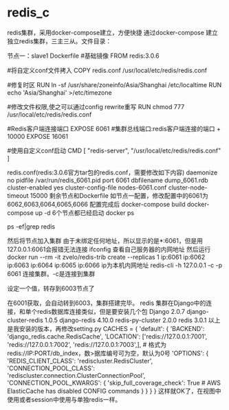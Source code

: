 # redis_c
redis集群，采用docker-compose建立，方便快捷
通过docker-compose 建立独立redis集群，三主三从。文件目录：

节点一：slave1 
Dockerfile
#基础镜像
FROM redis:3.0.6

#将自定义conf文件拷入
COPY redis.conf /usr/local/etc/redis/redis.conf

#修复时区
RUN ln -sf /usr/share/zoneinfo/Asia/Shanghai /etc/localtime
RUN echo 'Asia/Shanghai' >/etc/timezone

#修改文件权限,使之可以通过config rewrite重写
RUN chmod 777 /usr/local/etc/redis/redis.conf

#Redis客户端连接端口
EXPOSE 6061
#集群总线端口:redis客户端连接的端口 + 10000
EXPOSE 16061

#使用自定义conf启动
CMD [ "redis-server", "/usr/local/etc/redis/redis.conf" ]

redis.conf(redis:3.0.6官方tar包的redis.conf，需要修改如下内容)
daemonize no 
pidfile /var/run/redis_6061.pid
port 6061
dbfilename dump_6061.rdb
cluster-enabled yes
cluster-config-file nodes-6061.conf
cluster-node-timeout 15000
剩余节点和Dockerfile 如节点一配置，修改配置中的6061为6062,6063,6064,6065,6066
配置完成后
docker-compose build
docker-compose up -d 
6个节点都已经启动
docker ps 

ps -ef|grep redis

然后将节点加入集群
由于未绑定任何地址，所以显示的是*:6061，但是用127.0.0.1:6061会报错无法连接
ifconfig 查看自己服务器的内网地址
然后运行
docker run --rm -it zvelo/redis-trib create --replicas 1 ip:6061 ip:6062 ip:6063 ip:6064 ip:6065 ip:6066
ip为本机内网地址
redis-cli -h 127.0.0.1 -c -p 6061
连接集群。-c是连接到集群

设定一个值，转存到6003节点了

在6001获取，会自动转到6003，集群搭建完毕。
redis 集群在Django中的连接，和单个redis数据库连接类似，但是要安装几个包
Django                        2.0.7
django-cluster-redis          1.0.5
django-redis                  4.10.0
redis-py-cluster              2.0.0
redis                         3.0.1
以上是我安装的版本，再修改setting.py
CACHES = {
  'default': {
    'BACKEND': 'django_redis.cache.RedisCache',
    'LOCATION': ['redis://127.0.0.1:7001', 'redis://127.0.0.1:7002', 'redis://127.0.0.1:7003',],  # 格式为 redis://IP:PORT/db_index，数>据库编号可为空，默认为0号
    'OPTIONS': {
      'REDIS_CLIENT_CLASS': 'rediscluster.RedisCluster',
      'CONNECTION_POOL_CLASS': 'rediscluster.connection.ClusterConnectionPool',
      'CONNECTION_POOL_KWARGS': {
        'skip_full_coverage_check': True # AWS ElasticCache has disabled CONFIG commands
      }
        }
  }
}
这样就OK了，在视图中使用或者session中使用与单独redis一样。















